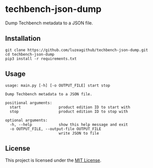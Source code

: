 # techbench-json-dump
Dump Techbench metadata to a JSON file.

## Installation
```commandline
git clone https://github.com/luzeagithub/techbench-json-dump.git
cd techbench-json-dump
pip3 install -r requirements.txt
```

## Usage
```
usage: main.py [-h] [-o OUTPUT_FILE] start stop

Dump Techbench metadata to a JSON file.

positional arguments:
  start                 product edition ID to start with
  stop                  product edition ID to stop with

optional arguments:
  -h, --help            show this help message and exit
  -o OUTPUT_FILE, --output-file OUTPUT_FILE
                        write JSON to file
```
## License
This project is licensed under the [MIT License](LICENSE).
